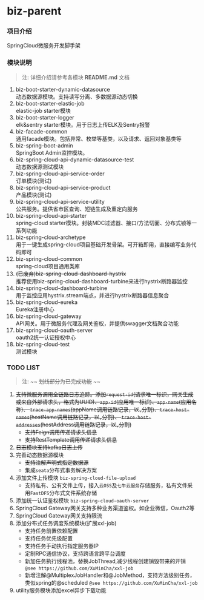 # biz-parent

### 项目介绍

SpringCloud微服务开发脚手架

### 模块说明

> 注: 详细介绍请参考各模块 **README.md** 文档

1. biz-boot-starter-dynamic-datasource  
    动态数据源模块。支持读写分离、多数据源动态切换
2. biz-boot-starter-elastic-job  
    elastic-job starter模块
3. biz-boot-starter-logger  
    elk&sentry starter模块。用于日志上传ELK及Sentry报警
4. biz-facade-common  
    通用facade模块。包括异常、枚举等基类，以及请求、返回对象基类等
5. biz-spring-boot-admin  
    SpringBoot Admin监控模块。
6. biz-spring-cloud-api-dynamic-datasource-test  
    动态数据源测试模块
7. biz-spring-cloud-api-service-order  
     订单模块(测试)
8. biz-spring-cloud-api-service-product  
     产品模块(测试)
9. biz-spring-cloud-api-service-utility  
     公共服务。提供省市区查询、短链生成及重定向服务
10. biz-spring-cloud-api-starter  
   spring-cloud starter模块。封装MDC过滤器、接口/方法切面、分布式锁等一系列功能
11. biz-spring-cloud-archetype  
    用于一键生成spring-cloud项目基础开发骨架。可开箱即用，直接编写业务代码即可
12. biz-spring-cloud-common  
    spring-cloud项目通用类库
13. ~~(已废弃)biz-spring-cloud-dashboard-hystrix~~  
    推荐使用biz-spring-cloud-dashboard-turbine来进行hystrix断路器监控
14. biz-spring-cloud-dashboard-turbine  
     用于监控应用hystrix.stream端点，并进行hystrix断路器信息聚合
15. biz-spring-cloud-eureka  
     Eureka注册中心
16. biz-spring-cloud-gateway  
     API网关。用于微服务代理及网关鉴权，并提供swagger文档聚合功能
17. biz-spring-cloud-oauth-server  
     oauth2统一认证授权中心
18. biz-spring-cloud-test  
     测试模块

### TODO LIST

> 注: ~~ ~~划线部分为已完成功能~~ ~~

1. ~~支持微服务调用全链路日志追踪。添加`request-id`(请求唯一标识，网关生成或来自外部请求头，格式为UUID)、`app-id`(应用唯一标识)、`app-name`(应用名称)、
   `trace-app-names`(appName调用链路记录，以`,`分割)、`trace-host-names`(hostName调用链路记录，以`,`分割)、
   `trace-host-addresses`(hostAddress调用链路记录，以`,`分割)~~
   - ~~支持Feign调用传递请求头信息~~
   - ~~支持RestTemplate调用传递请求头信息~~
2. ~~日志模块支持kafka日志上传~~
3. 完善动态数据源模块  
   - ~~支持注解声明式指定数据源~~
   - 集成`seata`分布式事务解决方案
5. 添加文件上传模块 `biz-spring-cloud-file-upload`  
   - 支持私有、公有文件上传，接入`云OSS`及`七牛云服务`存储服务，私有文件采用`FastDFS`分布式文件系统存储  
6. 添加统一认证鉴权模块 `biz-spring-cloud-oauth-server`  
7. SpringCloud Gateway网关支持多种业务渠道鉴权。如企业微信，Oauth2等  
8. SpringCloud Gateway网关支持限流  
9. 添加分布式任务调度系统模块(扩展xxl-job)  
   - 支持任务前置依赖配置
   - 支持任务优先级配置
   - 支持任务手动执行指定服务器IP
   - 定制RPC通信协议，支持跨语言跨平台调度
   - 新加任务执行线程池，替换JobThread,减少线程创建销毁带来的开销 `@see https://github.com/XuMinCha/xxl-job`
   - 新增注解@MultiplexJobHandler和@JobMethod，支持方法级别任务，类似spring的@scheduled `@see https://github.com/XuMinCha/xxl-job`
10. utility服务模块添加excel异步下载功能